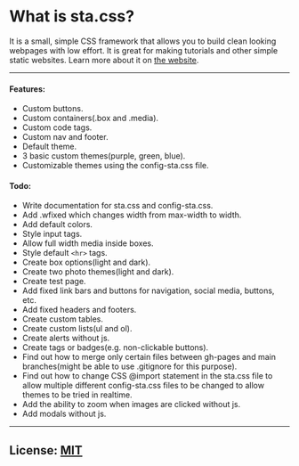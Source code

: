 # What is sta.css?
It is a small, simple CSS framework that allows you to build clean looking webpages with low effort. It is great for making tutorials and other simple static websites. Learn more about it on [the website](https://apainintheneck.github.io/sta.css/).

---

#### Features:  
- Custom buttons.
- Custom containers(.box and .media).  
- Custom code tags.
- Custom nav and footer.
- Default theme.  
- 3 basic custom themes(purple, green, blue).  
- Customizable themes using the config-sta.css file.  

#### Todo:  
- Write documentation for sta.css and config-sta.css.  
- Add .wfixed which changes width from max-width to width.
- Add default colors.
- Style input tags. 
- Allow full width media inside boxes.
- Style default `<hr>` tags.
- Create box options(light and dark).
- Create two photo themes(light and dark).
- Create test page.  
- Add fixed link bars and buttons for navigation, social media, buttons, etc.  
- Add fixed headers and footers.
- Create custom tables.
- Create custom lists(ul and ol).
- Create alerts without js.
- Create tags or badges(e.g. non-clickable buttons).
- Find out how to merge only certain files between gh-pages and main branches(might be able to use .gitignore for this purpose).  
- Find out how to change CSS @import statement in the sta.css file to allow multiple different config-sta.css files to be changed to allow themes to be tried in realtime.  
- Add the ability to zoom when images are clicked without js.
- Add modals without js.

---

## License: [MIT](LICENSE)
